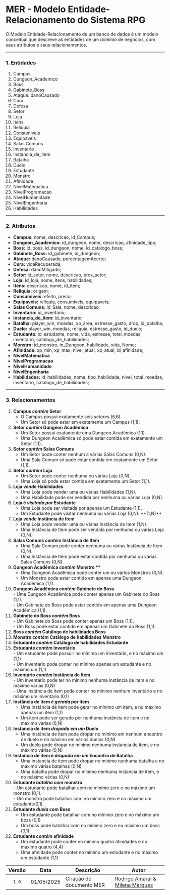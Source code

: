# **MER \- Modelo Entidade-Relacionamento do Sistema RPG**

O Modelo Entidade-Relacionamento de um banco de dados é um modelo conceitual que descreve as entidades de um domínio de negócios, com seus atributos e seus relacionamentos.

---

### **1\. Entidades**

1. Campus  
2. Dungeon\_Academico  
3. Boss  
4. Gabinete\_Boss  
5. Ataque: danoCausado  
6. Cura  
7. Defesa  
8. Setor  
9. Loja  
10. Itens  
11. Reliquia  
12. Consumiveis  
13. Equipaveis  
14. Salas Comuns  
15. Inventario  
16. Instancia\_de\_item  
17. Batalha  
18. Duelo  
19. Estudante  
20. Monstro  
21. Afinidade  
22. NivelMatematica  
23. NivelProgramacao  
24. NivelHumanidade  
25. NivelEngenharia  
26. Habilidades

---

### **2\. Atributos**

* **Campus:** nome, descricao, id\_Campus;  
* **Dungeon\_Academico:** id\_dungeon, nome, descricao, afinidade\_tipo;  
* **Boss:** id\_boss, id\_dungeon, nome, id\_catalogo\_boss;  
* **Gabinete\_Boss:** id\_gabinete, id\_dungeon;  
* **Ataque:** danoCausado, porcentagemAcerto;  
* **Cura:** vidaRecuperada;  
* **Defesa:** danoMitigado;  
* **Setor:** id\_setor, nome, descricao, prox\_setor;  
* **Loja:** id\_loja, nome, itens, habilidades;  
* **Itens:** descricao, nome, id\_item;  
* **Reliquia:** origem;  
* **Consumiveis:** efeito, preco;  
* **Equipaveis:** reliquia, consumiveis, equipaveis;  
* **Salas Comuns:** id\_Sala, nome, descricao;  
* **Inventario:** id\_inventario;  
* **Instancia\_de\_item:** id\_inventario;  
* **Batalha:** player\_win, moedas, xp\_area, estresse\_gasto, drop, id\_batalha;  
* **Duelo:** player\_win, moedas, reliquia, estresse\_gasto, id\_duelo;  
* **Estudante:** id\_estudante, nome, vida, estresse, total\_moedas, inventario, catalogo\_de\_habilidades;  
* **Monstro:** id\_monstro, in\_Dungeon, habilidade, vida, Nome;  
* **Afinidade:** xp\_min, xp\_max, nivel\_atual, xp\_atual, id\_afinidade;  
* **NivelMatematica**  
* **NivelProgramacao**  
* **NivelHumanidade**  
* **NivelEngenharia**  
* **Habilidades:** id\_habilidades, nome, tipo\_habilidade, nivel, total\_moedas, inventario, catalogo\_de\_habilidades;


---

### **3\. Relacionamentos**

1. **Campus *contém* Setor**  
    - O Campus possui exatamente seis setores (6,6).  
    - Um Setor só pode estar em exatamente um Campus (1,1).  
2. **Setor *contém* Dungeon Acadêmica**  
    - Um Setor possui exatamente uma Dungeon Acadêmica (1,1).  
    - Uma Dungeon Acadêmica só pode estar contida em exatamente um Setor (1,1).  
3. **Setor *contém* Salas Comuns**  
    - Um Setor pode conter nenhum a várias Salas Comuns (0,N).  
    - Uma Sala Comum só pode estar contida em exatamente um Setor (1,1).  
4. **Setor *contém* Loja**  
    - Um Setor pode conter nenhuma ou várias Loja (0,N).  
    - Uma Loja só pode estar contida em exatamente um Setor (1,1).  
5. **Loja *vende* Habilidades**  
    - Uma Loja pode vender uma ou várias Habilidades (1,N).  
    - Uma Habilidade pode ser vendida por nenhuma ou várias Loja (0,N).  
6. **Loja é *visitada por* Estudante**  
    - Uma Loja pode ser visitada por apenas um Estudante (1,1).   
    - Um Estudante pode visitar nenhuma ou várias Loja  (0,N). \*\*(1,N)\*\*  
7. **Loja *vende* Instância de Item**  
    - Uma Loja pode vender uma ou várias Instância de Item (1,N).  
    - Uma Instância de Item pode ser vendida por nenhuma ou várias Loja (0,N).  
8. **Salas Comuns *contém* Instância de Item**  
    - Uma Sala Comum pode conter nenhuma ou várias Instância de Item (0,N).  
    - Uma Instância de Item pode estar contida por nenhuma ou várias Salas Comuns (0,N).  
9. **Dungeon Acadêmica *contém* Monstro \*\***  
    - Uma Dungeon Acadêmica pode conter um ou vários Monstros (0,N).  
    - Um Monstro pode estar contido em apenas uma Dungeon Acadêmica (1,1).  
10.  **Dungeon Acadêmica *contém* Gabinete do Boss**  
    - Uma Dungeon Acadêmica pode conter apenas um Gabinete do Boss (1,1).  
    - Um Gabinete do Boss pode estar contido em apenas uma Dungeon Acadêmica (1,1).  
11.  **Gabinete do Boss *contém* Boss**  
    - Um Gabinete do Boss pode conter apenas um Boss (1,1).  
    - Um Boss pode estar contido em apenas um Gabinete do Boss (1,1).  
12.  **Boss *contém* Catálogo de habilidades Boss**  
13.  **Monstro *contém* Catálogo de habilidades Monstro**  
14.  **Estudante *contém* Catálogo de habilidades Estudante**  
15.  **Estudante *contém* Inventário**  
    - Um estudante pode possuir no mínimo um inventário, e no máximo um (1,1)  
    - Um inventário pode conter no mínimo apenas um estudante e no máximo um (1,1)  
16.  **Inventário *contém* Instância de Item**  
    - Um inventário pode ter no mínimo nenhuma instância de item e no máximo varias (0,N)  
    - Uma instância de item pode conter no mínimo nenhum inventário e no máximo um inventário (0,1)  
17. **Instância de item *é gerada* por item**  
    - Uma instância de item pode gerar no mínimo um item, e no máximo apenas um item (1,1)  
    - Um item pode ser gerado por nenhuma instância de item e no máximo varias (0,N)  
18. **Instancia de item *dropada em um* Duelo**  
    - Uma instância de item pode dropar no mínimo em nenhum encontro de duelo e no máximo em vários duelos (0,N)  
    - Um duelo pode dropar no mínimo nenhuma instancia de item, e no máximo várias (0,N)  
19. **Instancia de item *é dropada em um* Encontro de Batalha**  
    - Uma instancia de item pode dropar no mínimo nenhuma batalha e no máximo várias batalhas (0,N)  
    - Uma batalha pode dropar no mínimo nenhuma instancia de item, e no máximo várias (0,N)  
20.  **Estudante *batalha com* monstro**  
    - Um estudante pode batalhar com no mínimo zero e no máximo um monstro (0,1).  
    - Um monstro pode batalhar com no mínimo zero e no máximo um estudante(0,1).  
21. **Estudante *duela com* Boss**  
    - Um estudante pode batalhar com no mínimo zero e no máximo um boss (0,1)  
    - Um boss pode batalhar com no mínimo zero e no máximo um boss (0,1)  
22. **Estudante *contém* afinidade**  
    - Um estudante pode conter no mínimo quatro afinidades e no máximo quatro (4,4)  
    - Uma afinidade pode conter no mínimo um estudante e no máximo um estudante (1,1)


| Versão |  Data  | Descrição| Autor                 |
| :----: | :--------: | ---------------------------------- | -------------------------------------------------------------------------------- |
| `1.0` | 01/05/2025 | Criação do documento MER      | [Rodrigo Amaral](https://github.com/rodrigoFAmaral) & [Milena Marques](https://github.com/milenamso)|